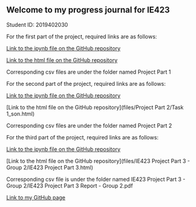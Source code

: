 ## Welcome to my progress journal for IE423

Student ID: 2019402030

For the first part of the project, required links are as follows:

[Link to the ipynb file on the GitHub repository](https://github.com/BU-IE-423/fall-23-esratheeng/blob/main/files/Project%20Part%201/Project_part1.ipynb)

[Link to the html file on the GitHub repository](files/Project_part1.html)

Corresponding csv files are under the folder named Project Part 1

For the second part of the project, required links are as follows:

[Link to the ipynb file on the GitHub repository](https://github.com/BU-IE-423/fall-23-esratheeng/blob/main/files/Project%20Part%202/Task%201_son.ipynb)

[Link to the html file on the GitHub repository](files/Project Part 2/Task 1_son.html)

Corresponding csv files are under the folder named Project Part 2

For the third part of the project, required links are as follows:

[Link to the ipynb file on the GitHub repository](https://github.com/BU-IE-423/fall-23-esratheeng/blob/main/files/IE423%20Project%20Part%203%20-%20Group%202/Project%20Part%203%20-%20Jupyter%20Notebook%20and%20Images/IE423%20Project%20Part%203.ipynb)

[Link to the html file on the GitHub repository](files/IE423 Project Part 3 - Group 2/IE423 Project Part 3.html)

Corresponding csv file is under the folder named IE423 Project Part 3 - Group 2/IE423 Project Part 3 Report - Group 2.pdf


[Link to my GitHub page](https://bu-ie-423.github.io/fall-23-esratheeng/)
